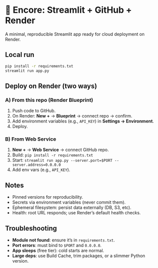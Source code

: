 # 🧩 Encore: Streamlit + GitHub + Render

A minimal, reproducible Streamlit app ready for cloud deployment on Render.

## Local run
```bash
pip install -r requirements.txt
streamlit run app.py
```

## Deploy on Render (two ways)

### A) From this repo (Render Blueprint)
1. Push code to GitHub.
2. On Render: **New +** → **Blueprint** → connect repo → confirm.
3. Add environment variables (e.g., `API_KEY`) in **Settings → Environment**.
4. Deploy.

### B) From Web Service
1. **New +** → **Web Service** → connect GitHub repo.
2. Build: `pip install -r requirements.txt`
3. Start: `streamlit run app.py --server.port=$PORT --server.address=0.0.0.0`
4. Add env vars (e.g., `API_KEY`).

## Notes
- Pinned versions for reproducibility.
- Secrets via environment variables (never commit them).
- Ephemeral filesystem: persist data externally (DB, S3, etc).
- Health: root URL responds; use Render’s default health checks.

## Troubleshooting
- **Module not found**: ensure it’s in `requirements.txt`.
- **Port errors**: must bind to `$PORT` and `0.0.0.0`.
- **App sleeps** (free tier): cold starts are normal.
- **Large deps**: use Build Cache, trim packages, or a slimmer Python version.
